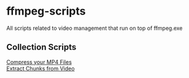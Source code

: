 # ffmpeg-scripts
All scripts related to video management that run on top of ffmpeg.exe

## Collection Scripts

[Compress your MP4 Files](https://github.com/allanchua101/ffmpeg-scripts/tree/master/shells/mp4%20compression)  
[Extract Chunks from Video](https://github.com/allanchua101/ffmpeg-scripts/tree/master/shells/chunk%20extraction)
